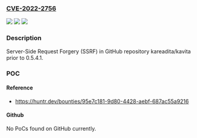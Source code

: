### [CVE-2022-2756](https://cve.mitre.org/cgi-bin/cvename.cgi?name=CVE-2022-2756)
![](https://img.shields.io/static/v1?label=Product&message=kareadita%2Fkavita&color=blue)
![](https://img.shields.io/static/v1?label=Version&message=n%2Fa&color=blue)
![](https://img.shields.io/static/v1?label=Vulnerability&message=CWE-918%20Server-Side%20Request%20Forgery%20(SSRF)&color=brighgreen)

### Description

Server-Side Request Forgery (SSRF) in GitHub repository kareadita/kavita prior to 0.5.4.1.

### POC

#### Reference
- https://huntr.dev/bounties/95e7c181-9d80-4428-aebf-687ac55a9216

#### Github
No PoCs found on GitHub currently.

